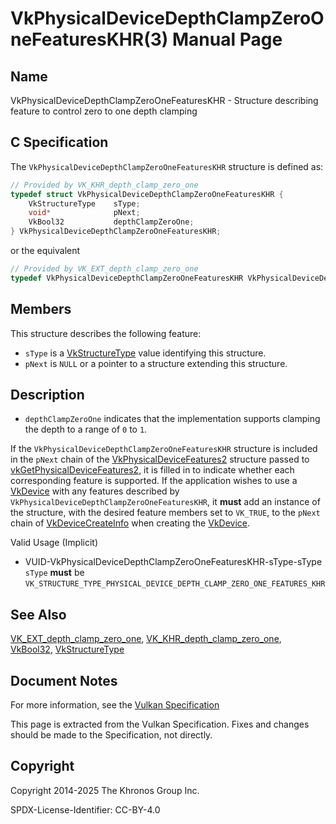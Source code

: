 # VkPhysicalDeviceDepthClampZeroOneFeaturesKHR(3) Manual Page

## Name

VkPhysicalDeviceDepthClampZeroOneFeaturesKHR - Structure describing feature to control zero to one depth clamping



## [](#_c_specification)C Specification

The `VkPhysicalDeviceDepthClampZeroOneFeaturesKHR` structure is defined as:

```c++
// Provided by VK_KHR_depth_clamp_zero_one
typedef struct VkPhysicalDeviceDepthClampZeroOneFeaturesKHR {
    VkStructureType    sType;
    void*              pNext;
    VkBool32           depthClampZeroOne;
} VkPhysicalDeviceDepthClampZeroOneFeaturesKHR;
```

or the equivalent

```c++
// Provided by VK_EXT_depth_clamp_zero_one
typedef VkPhysicalDeviceDepthClampZeroOneFeaturesKHR VkPhysicalDeviceDepthClampZeroOneFeaturesEXT;
```

## [](#_members)Members

This structure describes the following feature:

- `sType` is a [VkStructureType](https://registry.khronos.org/vulkan/specs/latest/man/html/VkStructureType.html) value identifying this structure.
- `pNext` is `NULL` or a pointer to a structure extending this structure.

## [](#_description)Description

- []()`depthClampZeroOne` indicates that the implementation supports clamping the depth to a range of `0` to `1`.

If the `VkPhysicalDeviceDepthClampZeroOneFeaturesKHR` structure is included in the `pNext` chain of the [VkPhysicalDeviceFeatures2](https://registry.khronos.org/vulkan/specs/latest/man/html/VkPhysicalDeviceFeatures2.html) structure passed to [vkGetPhysicalDeviceFeatures2](https://registry.khronos.org/vulkan/specs/latest/man/html/vkGetPhysicalDeviceFeatures2.html), it is filled in to indicate whether each corresponding feature is supported. If the application wishes to use a [VkDevice](https://registry.khronos.org/vulkan/specs/latest/man/html/VkDevice.html) with any features described by `VkPhysicalDeviceDepthClampZeroOneFeaturesKHR`, it **must** add an instance of the structure, with the desired feature members set to `VK_TRUE`, to the `pNext` chain of [VkDeviceCreateInfo](https://registry.khronos.org/vulkan/specs/latest/man/html/VkDeviceCreateInfo.html) when creating the [VkDevice](https://registry.khronos.org/vulkan/specs/latest/man/html/VkDevice.html).

Valid Usage (Implicit)

- [](#VUID-VkPhysicalDeviceDepthClampZeroOneFeaturesKHR-sType-sType)VUID-VkPhysicalDeviceDepthClampZeroOneFeaturesKHR-sType-sType  
  `sType` **must** be `VK_STRUCTURE_TYPE_PHYSICAL_DEVICE_DEPTH_CLAMP_ZERO_ONE_FEATURES_KHR`

## [](#_see_also)See Also

[VK\_EXT\_depth\_clamp\_zero\_one](https://registry.khronos.org/vulkan/specs/latest/man/html/VK_EXT_depth_clamp_zero_one.html), [VK\_KHR\_depth\_clamp\_zero\_one](https://registry.khronos.org/vulkan/specs/latest/man/html/VK_KHR_depth_clamp_zero_one.html), [VkBool32](https://registry.khronos.org/vulkan/specs/latest/man/html/VkBool32.html), [VkStructureType](https://registry.khronos.org/vulkan/specs/latest/man/html/VkStructureType.html)

## [](#_document_notes)Document Notes

For more information, see the [Vulkan Specification](https://registry.khronos.org/vulkan/specs/latest/html/vkspec.html#VkPhysicalDeviceDepthClampZeroOneFeaturesKHR)

This page is extracted from the Vulkan Specification. Fixes and changes should be made to the Specification, not directly.

## [](#_copyright)Copyright

Copyright 2014-2025 The Khronos Group Inc.

SPDX-License-Identifier: CC-BY-4.0